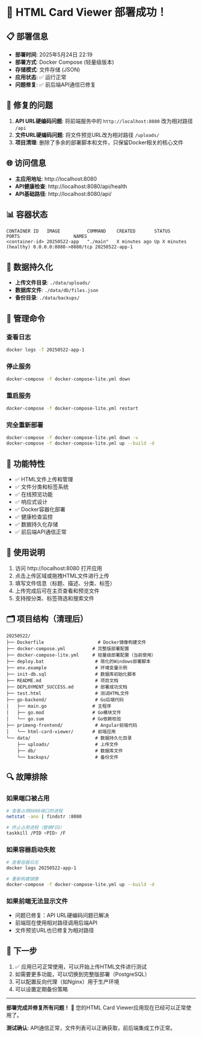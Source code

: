 # 🎉 HTML Card Viewer 部署成功！

## 📋 部署信息

- **部署时间**: 2025年5月24日 22:19
- **部署方式**: Docker Compose (轻量级版本)
- **存储模式**: 文件存储 (JSON)
- **应用状态**: ✅ 运行正常
- **问题修复**: ✅ 前后端API通信已修复

## 🔧 修复的问题

1. **API URL硬编码问题**: 将前端服务中的 `http://localhost:8080` 改为相对路径 `/api`
2. **文件URL硬编码问题**: 将文件预览URL改为相对路径 `/uploads/`
3. **项目清理**: 删除了多余的部署脚本和文件，只保留Docker相关的核心文件

## 🌐 访问信息

- **主应用地址**: http://localhost:8080
- **API健康检查**: http://localhost:8080/api/health
- **API基础路径**: http://localhost:8080/api/

## 📊 容器状态

```
CONTAINER ID   IMAGE          COMMAND    CREATED       STATUS                 PORTS                    NAMES
<container-id> 20250522-app   "./main"   X minutes ago Up X minutes (healthy) 0.0.0.0:8080->8080/tcp 20250522-app-1
```

## 📁 数据持久化

- **上传文件目录**: `./data/uploads/`
- **数据库文件**: `./data/db/files.json`
- **备份目录**: `./data/backups/`

## 🔧 管理命令

### 查看日志
```bash
docker logs -f 20250522-app-1
```

### 停止服务
```bash
docker-compose -f docker-compose-lite.yml down
```

### 重启服务
```bash
docker-compose -f docker-compose-lite.yml restart
```

### 完全重新部署
```bash
docker-compose -f docker-compose-lite.yml down -v
docker-compose -f docker-compose-lite.yml up --build -d
```

## 🚀 功能特性

- ✅ HTML文件上传和管理
- ✅ 文件分类和标签系统
- ✅ 在线预览功能
- ✅ 响应式设计
- ✅ Docker容器化部署
- ✅ 健康检查监控
- ✅ 数据持久化存储
- ✅ 前后端API通信正常

## 📝 使用说明

1. 访问 http://localhost:8080 打开应用
2. 点击上传区域或拖拽HTML文件进行上传
3. 填写文件信息（标题、描述、分类、标签）
4. 上传完成后可在主页查看和预览文件
5. 支持按分类、标签筛选和搜索文件

## 🗂️ 项目结构（清理后）

```
20250522/
├── Dockerfile                    # Docker镜像构建文件
├── docker-compose.yml          # 完整版部署配置
├── docker-compose-lite.yml     # 轻量级部署配置（当前使用）
├── deploy.bat                   # 简化的Windows部署脚本
├── env.example                  # 环境变量示例
├── init-db.sql                  # 数据库初始化脚本
├── README.md                    # 项目文档
├── DEPLOYMENT_SUCCESS.md        # 部署成功文档
├── test.html                    # 测试HTML文件
├── go-backend/                  # Go后端代码
│   ├── main.go                 # 主程序
│   ├── go.mod                  # Go模块文件
│   └── go.sum                  # Go依赖校验
├── primeng-frontend/            # Angular前端代码
│   └── html-card-viewer/       # 前端应用
└── data/                        # 数据持久化目录
    ├── uploads/                 # 上传文件
    ├── db/                      # 数据库文件
    └── backups/                 # 备份文件
```

## 🔍 故障排除

### 如果端口被占用
```bash
# 查看占用8080端口的进程
netstat -ano | findstr :8080

# 终止占用进程（替换PID）
taskkill /PID <PID> /F
```

### 如果容器启动失败
```bash
# 查看容器日志
docker logs 20250522-app-1

# 重新构建镜像
docker-compose -f docker-compose-lite.yml up --build -d
```

### 如果前端无法显示文件
- 问题已修复：API URL硬编码问题已解决
- 前端现在使用相对路径调用后端API
- 文件预览URL也已修复为相对路径

## 🎯 下一步

1. ✅ 应用已可正常使用，可以开始上传HTML文件进行测试
2. 如需要更多功能，可以切换到完整版部署（PostgreSQL）
3. 可以配置反向代理（如Nginx）用于生产环境
4. 可以设置定期备份策略

---

**部署完成并修复所有问题！** 🎉 您的HTML Card Viewer应用现在已经可以正常使用了。

**测试确认**: API通信正常，文件列表可以正确获取，前后端集成工作正常。
